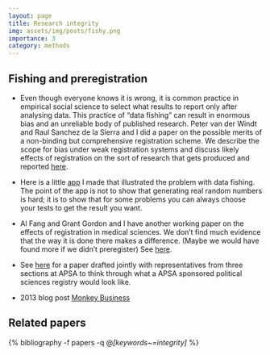 ```yaml
---
layout: page
title: Research integrity
img: assets/img/posts/fishy.png
importance: 3
category: methods
---
```



## Fishing and preregistration

*  Even though everyone knows it is wrong, it is common practice in empirical social science to select what results to report only after analysing data. This practice of “data fishing” can result in enormous bias and an unreliable body of published research. Peter van der Windt and Raul Sanchez de la Sierra and I did a paper on the possible merits of a non-binding but comprehensive registration scheme.  We describe the scope for bias under weak registration systems and discuss likely effects of registration on the sort of research that gets produced and reported [here](http://www.columbia.edu/~mh2245/papers1/PA_2012b.pdf).

* Here is a little [app](https://macartan.shinyapps.io/fish/) I made that illustrated the problem with data fishing.  The point of the app is not to show that generating real random numbers is hard; it is to show that for some problems you can always choose your tests to get the result you want.

*  Al  Fang and Grant Gordon and I have another working paper on the effects of registration in medical sciences. We don’t find much evidence that the way it is done there makes a difference. (Maybe we would have found more if we didn’t preregister) See [here](assets/pdf/papers/2016_FGH_Transparency.pdf).

* See [here](https://docs.google.com/document/d/1hBvLB6LWP9NnpnA4UweMvkKmv15xnnZFv998LU1YedU/edit) for a paper drafted jointly with representatives from three sections at APSA to think through what a APSA sponsored political sciences registry would look like.

* 2013 blog post [Monkey Business](https://www.bitss.org/monkey-business/)

## Related papers


<!-- _pages/publications.md -->
<div class="publications">

  {% bibliography -f papers -q @*[keywords~=integrity]* %}

</div>
